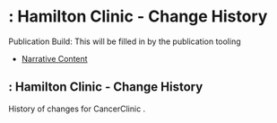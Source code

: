 # : Hamilton Clinic - Change History

Publication Build: This will be filled in by the publication tooling

* [Narrative Content](Organization-CancerClinic.html)

## : Hamilton Clinic - Change History

History of changes for CancerClinic .